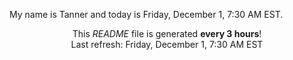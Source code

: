 My name is Tanner and today is Friday, December 1, 7:30 AM EST.

<p align="center">This <i>README</i> file is generated <b>every 3 hours</b>!</br>Last refresh: Friday, December 1, 7:30 AM EST<br /></p>
